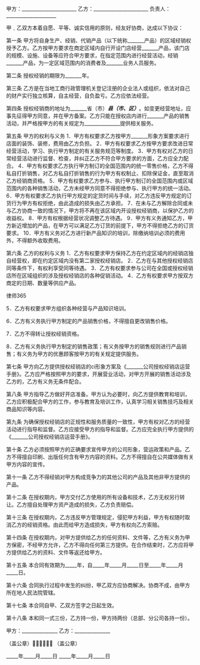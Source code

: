 
 


甲方：_______________________
乙方：_______________________
负责人：_____________________


甲﹑乙双方本着自愿、平等、诚实信用的原则，经友好协商，达成以下协议：


第一条 甲方将自身生产、经销、代销产品（以下统称_______产品）的区域经销权授予乙方。乙方按甲方要求在商定区域内自行开设门店经营_______产品，该门店的规模、设施、设备等应符合甲方要求，在指定范围内进行经营活动，经销_______产品，为一定区域范围内的消费者及_______业务人员服务。


第二条 授权经销的期限为_______年。


第三条 乙方是在当地工商行政管理机关登记注册的企业法人或组织，依法对自己的财产实行独立核算，自主经营，自负盈亏。乙方应依法经营。


第四条 授权经销商的地址为_______省（市）_______县（市、区）_______。如变更经营地址，应事先征得甲方同意，并在甲方备案。乙方只能在授权店内进行_______产品的销售活动，并严格按甲方的有关规定为_______________提供相关服务。


第五条 甲方的权利与义务
1．甲方有权要求乙方按甲方_______形象方案要求进行店面的装饰、装修，费用由乙方负担。
2．甲方有权要求乙方按甲方要求改进日常经营活动，学习、执行甲方制定的有关服务规范等制度。
3．甲方有权对乙方的日常经营活动进行监督、检查，并纠正乙方不符合甲方要求的方面，乙方应全力配合。
4．甲方有权要求乙方执行甲方制订的全国范围内的统一零售价格，乙方不得私自打折销售，对乙方私自打折销售的行为甲方有权制止、扣除保证金，直至取消乙方经销商资格。
5．甲方有权要求乙方参与、执行甲方制订的全国范围内或区域范围内的各种销售活动，乙方未经甲方同意不得拒绝参与、执行甲方的统一活动。
6．甲方有权要求乙方执行甲方规定的定货时间与手续，对乙方违反甲方规定的订货行为甲方有权拒绝，由此造成的损失由乙方承担。
7．在未与乙方解除合同或未与乙方协商一致的情况下，甲方将不再在该区域内开设授权经销商，以保护乙方的收益权。
8．甲方有权根据经营状况调整乙方待遇。
9．甲方有义务通知乙方，甲方新近增加的产品，在甲方可以满足乙方订货的前提下，甲方不得拒绝乙方的订货要求。
10．甲方有义务对乙方进行新产品知识的培训，除缴纳培训必须的费用外，不得额外收取费用。


第六条 乙方的权利与义务
1．乙方有权要求甲方保持乙方在约定区域内的经销店独自经营权，即在约定区域内没有第二家授权经销店。
2．乙方在与其他授权经销店同等条件下，有权利享受同等待遇。
3．乙方有权要求参与公司在全国或授权经销店所在区域组织的涉及授权经销店的各种促销活动。
4．乙方有权要求甲方按双方商定的日期、数量等供应产品。




 
律师365






5．乙方有权要求甲方组织各种经营与产品知识培训。

6．乙方有义务执行甲方制定的产品销售价格，不得擅自更改销售价格。

7．乙方不得转让授权经销资格。

8．乙方有义务执行甲方制定的销售政策；有义务按甲方的销售规则进行产品销售；有义务为甲方的优惠顾客按甲方的有关规定提供服务。




第七条 甲方向乙方提供授权经销店的ci形象方案及《_______公司授权经销店运营手册》。乙方应严格按照甲方的要求，开展营业活动，对甲方开展的销售活动涉及乙方的，乙方有义务无条件配合。


第八条 甲方指导乙方做好开店准备。甲方认为必要时，向乙方提供教育和培训，乙方应积极配合甲方的工作，参与教育及培训工作，认真学习相关销售技巧及相关商品知识等内容。


第九条 为确保授权经销店的正规性和服务质量的一致性，甲方有权对乙方的经营活动进行指导和监督。乙方应接受甲方的指导和监督。乙方应完全执行甲方提供的《_______公司授权经销店运营手册》。


第十条 乙方必须按照甲方的正确要求宣传甲方的公司形象，营运政策和产品。乙方不得擅自印刷、出版任何含有甲方内容的资料。乙方不得擅自在公共媒体做有关甲方内容的宣传。


第十一条 乙方不得经销对甲方构成竞争力的其他公司的产品及其他非甲方提供的产品。


第十二条 在授权期内，甲方交付乙方使用的所有设备和技术，乙方无权另行转让。乙方擅自处理甲方资产造成的损失，乙方负责赔偿。


第十三条 在授权期内，乙方违反甲方管理规定，侵犯甲方利益，甲方有权随时取消乙方的经销资格。由此而给甲方造成损失，甲方有权向乙方索赔。


第十四条 在授权期内，对甲方提供给乙方的任何资料、文件等，乙方有义务为甲方保密，不经甲方允许，乙方不得向任何第三方提供。在合作结束时，乙方应将甲方提供给乙方的资料、文件等返还给甲方。


第十五条 本合同有效期为_____年，自_____年_____月_____日至_____年_____月_____日。


第十六条 合同执行过程中发生的纠纷，甲乙双方应协商解决。协商不成，由甲方所在地人民法院管辖。


第十七条 本合同自甲、乙双方签字之日起生效。


第十八条 本和同一式三份，乙方持一份，甲方持两份（总部、分公司各持一份）。


 



 甲方：_______________ 乙方：_______________
 
（盖公章） （盖公章）            
 
_____年_____月_____日 _____年_____月_____日
 


 

  

   

    

 
    

 
    
 
     
 
     
 
      


      
 

      


      


      
 
 
     
 
    
 
   

  

 


